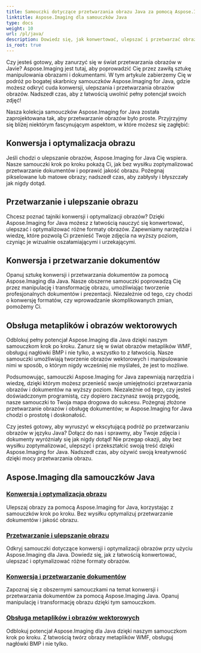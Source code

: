 ```yaml
---
title: Samouczki dotyczące przetwarzania obrazu Java za pomocą Aspose.Imaging
linktitle: Aspose.Imaging dla samouczków Java
type: docs
weight: 10
url: /pl/java/
description: Dowiedz się, jak konwertować, ulepszać i przetwarzać obrazy za pomocą Aspose.Imaging for Java. Z łatwością optymalizuj obrazy dzięki naszym samouczkom.
is_root: true
---
```


Czy jesteś gotowy, aby zanurzyć się w świat przetwarzania obrazów w Javie? Aspose.Imaging jest tutaj, aby poprowadzić Cię przez zawiłą sztukę manipulowania obrazami i dokumentami. W tym artykule zabierzemy Cię w podróż po bogatej skarbnicy samouczków Aspose.Imaging for Java, gdzie możesz odkryć cuda konwersji, ulepszania i przetwarzania obrazów obrazów. Nadszedł czas, aby z łatwością uwolnić pełny potencjał swoich zdjęć!

Nasza kolekcja samouczków Aspose.Imaging for Java została zaprojektowana tak, aby przetwarzanie obrazów było proste. Przyjrzyjmy się bliżej niektórym fascynującym aspektom, w które możesz się zagłębić:

## Konwersja i optymalizacja obrazu

Jeśli chodzi o ulepszanie obrazów, Aspose.Imaging for Java Cię wspiera. Nasze samouczki krok po kroku pokażą Ci, jak bez wysiłku zoptymalizować przetwarzanie dokumentów i poprawić jakość obrazu. Pożegnaj pikselowane lub matowe obrazy; nadszedł czas, aby zabłysły i błyszczały jak nigdy dotąd.

## Przetwarzanie i ulepszanie obrazu

Chcesz poznać tajniki konwersji i optymalizacji obrazów? Dzięki Aspose.Imaging for Java możesz z łatwością nauczyć się konwertować, ulepszać i optymalizować różne formaty obrazów. Zapewniamy narzędzia i wiedzę, które pozwolą Ci przenieść Twoje zdjęcia na wyższy poziom, czyniąc je wizualnie oszałamiającymi i urzekającymi.

## Konwersja i przetwarzanie dokumentów

Opanuj sztukę konwersji i przetwarzania dokumentów za pomocą Aspose.Imaging dla Java. Nasze obszerne samouczki poprowadzą Cię przez manipulację i transformację obrazu, umożliwiając tworzenie profesjonalnych dokumentów i prezentacji. Niezależnie od tego, czy chodzi o konwersję formatów, czy wprowadzanie skomplikowanych zmian, pomożemy Ci.

## Obsługa metaplików i obrazów wektorowych

Odblokuj pełny potencjał Aspose.Imaging dla Java dzięki naszym samouczkom krok po kroku. Zanurz się w świat obrazów metaplików WMF, obsługuj nagłówki BMP i nie tylko, a wszystko to z łatwością. Nasze samouczki umożliwiają tworzenie obrazów wektorowych i manipulowanie nimi w sposób, o którym nigdy wcześniej nie myślałeś, że jest to możliwe.

Podsumowując, samouczki Aspose.Imaging for Java zapewniają narzędzia i wiedzę, dzięki którym możesz przenieść swoje umiejętności przetwarzania obrazów i dokumentów na wyższy poziom. Niezależnie od tego, czy jesteś doświadczonym programistą, czy dopiero zaczynasz swoją przygodę, nasze samouczki to Twoja mapa drogowa do sukcesu. Pożegnaj złożone przetwarzanie obrazów i obsługę dokumentów; w Aspose.Imaging for Java chodzi o prostotę i doskonałość.

Czy jesteś gotowy, aby wyruszyć w ekscytującą podróż po przetwarzaniu obrazów w języku Java? Dołącz do nas i sprawmy, aby Twoje zdjęcia i dokumenty wyróżniały się jak nigdy dotąd! Nie przegap okazji, aby bez wysiłku zoptymalizować, ulepszyć i przekształcić swoją treść dzięki Aspose.Imaging for Java. Nadszedł czas, aby ożywić swoją kreatywność dzięki mocy przetwarzania obrazu.

## Aspose.Imaging dla samouczków Java
### [Konwersja i optymalizacja obrazu](./image-conversion-and-optimization/)
Ulepszaj obrazy za pomocą Aspose.Imaging for Java, korzystając z samouczków krok po kroku. Bez wysiłku optymalizuj przetwarzanie dokumentów i jakość obrazu.
### [Przetwarzanie i ulepszanie obrazu](./image-processing-and-enhancement/)
Odkryj samouczki dotyczące konwersji i optymalizacji obrazów przy użyciu Aspose.Imaging dla Java. Dowiedz się, jak z łatwością konwertować, ulepszać i optymalizować różne formaty obrazów.
### [Konwersja i przetwarzanie dokumentów](./document-conversion-and-processing/)
Zapoznaj się z obszernymi samouczkami na temat konwersji i przetwarzania dokumentów za pomocą Aspose.Imaging Java. Opanuj manipulację i transformację obrazu dzięki tym samouczkom.
### [Obsługa metaplików i obrazów wektorowych](./metafile-and-vector-image-handling/)
Odblokuj potencjał Aspose.Imaging dla Java dzięki naszym samouczkom krok po kroku. Z łatwością twórz obrazy metaplików WMF, obsługuj nagłówki BMP i nie tylko.